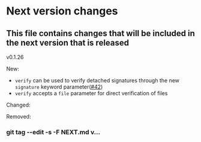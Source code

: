 # Next version changes
## This file contains changes that will be included in the next version that is released
v0.1.26

New:
  - `verify` can be used to verify detached signatures through the new `signature` keyword parameter([#42])
  - `verify` accepts a `file` parameter for direct verification of files

Changed:

Removed:

[#42]: https://github.com/wiktor-k/pysequoia/issues/42
### git tag --edit -s -F NEXT.md v...
